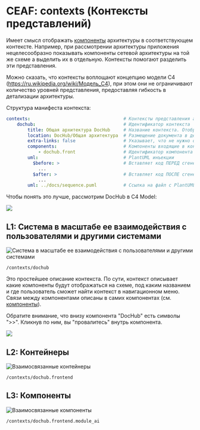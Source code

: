 # CEAF: contexts (Контексты представлений)

Имеет смысл отображать [компоненты](@component/ceaf.app.components) архитектуры в соответствующем контексте.
Например, при рассмотрении архитектуры приложения нецелесообразно показывать компоненты сетевой архитектуры
на той же схеме а выделить их в отдельную. Контексты помогают разделить эти представления.

Можно сказать, что контексты воплощают концепцию модели C4 (https://ru.wikipedia.org/wiki/Модель_C4),
при этом они не ограничивают количество уровней представления, предоставляя гибкость в детализации архитектуры.

Структура манифеста контекста:
```yaml
contexts:                                   # Контексты представления архитектурных компонентов
    dochub:                                 # Идентификатор контекста
        title: Общая архитектура DocHub     # Название контекста. Отображается в заголовке диаграммы
        location: DocHub/Общая архитектура  # Размещение документа в дереве навигации
        extra-links: false                  # Указывает, что не нужно отображать компоненты явно не указанные в контексте
        components:                         # Компоненты входящие в контекст
            - dochub.front                  # Идентификатор компонента
        uml:                                # PlantUML инъекции
          $before: >                        # Вставляет код ПЕРЕД сгенерированным телом диаграммы
            ...                             
          $after: >                         # Вставляет код ПОСЛЕ сгенерированным телом диаграммы
            ...
        uml: ../docs/sequence.puml          # Ссылка на файл с PlantUML кодом полностью переопределяет представление
```
Чтобы понять это лучше, рассмотрим DocHub в C4 Model:

![](@anchor/c4model_1)

## L1: Система в масштабе ее взаимодействия с пользователями и другими системами

![Система в масштабе ее взаимодействия с пользователями и другими системами](@context/dochub)

```code-frame
/contexts/dochub
```

Это простейшее описание контекста. По сути, контекст описывает какие компоненты будут отображаться на схеме,
под каким названием и где пользователь сможет найти контекст в навигационном меню. Связи между компонентами описаны
в самих компонентах (см. [компоненты](@document/ceaf.app.components)).

Обратите внимание, что внизу компонента "DocHub" есть символы ">>". Кликнув по ним, вы "провалитесь" внутрь компонента.

![](@anchor/c4model_2)

## L2: Контейнеры
![Взаимосвязанные контейнеры](@context/dochub.frontend)

```code-frame
/contexts/dochub.frontend
```

## L3: Компоненты
![Взаимосвязанные компоненты](@context/dochub.frontend.module_ai)

```code-frame
/contexts/dochub.frontend.module_ai
```
